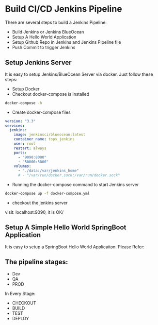 # Build CI/CD Jenkins Pipeline

There are several steps to build a Jenkins Pipeline:
- Build Jenkins or Jenkins BlueOcean
- Setup A Hello World Application
- Setup Github Repo in Jenkins and Jenkins Pipeline file
- Push Commit to trigger Jenkins

## Setup Jenkins Server

It is easy to setup Jenkins/BlueOcean Server via docker. Just follow these steps:

- Setup Docker
- Checkout docker-compose is installed
```sh
docker-compose -h
```
- Create docker-compose files

```yml
version: "3.3"
services:
  jenkins:
    image: jenkinsci/blueocean:latest
    container_name: tops_jenkins
    user: root
    restart: always
    ports:
      - "9090:8080"
      - "50000:5000"
    volumes:
      - "./data:/var/jenkins_home"
      # - "/var/run/docker.sock:/var/run/docker.sock"
```
- Running the docker-compose command to start Jenkins server

```sh
docker-compose up -f docker-compose.yml
```

- checkout the jenkins server

visit: localhost:9090, it is OK/

## Setup A Simple Hello World SpringBoot Application

It is easy to setup a SpringBoot Hello World Applicaiton. 
Please Refer:

## The pipeline stages:

- Dev
- QA
- PROD

In Every Stage:
- CHECKOUT
- BUILD
- TEST
- DEPLOY